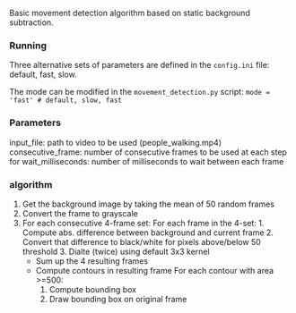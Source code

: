 Basic movement detection algorithm based on static background subtraction.


### Running

Three alternative sets of parameters are defined in the `config.ini` file: default, fast, slow. 

The mode can be modified in the `movement_detection.py` script: `mode = 'fast' # default, slow, fast`
### Parameters

input_file: path to video to be used (people_walking.mp4)
consecutive_frame: number of consecutive frames to be used at each step for 
wait_milliseconds: number of milliseconds to wait between each frame

### algorithm

1. Get the background image by taking the mean of 50 random frames
2. Convert the frame to grayscale
3. For each consecutive 4-frame set:
    For each frame in the 4-set:
        1. Compute abs. difference between background and current frame
        2. Convert that difference to black/white for pixels above/below 50 threshold
        3. Dialte (twice) using default 3x3 kernel
    - Sum up the 4 resulting frames
    - Compute contours in resulting frame
    For each contour with area >=500:
        1. Compute bounding box
        2. Draw bounding box on original frame